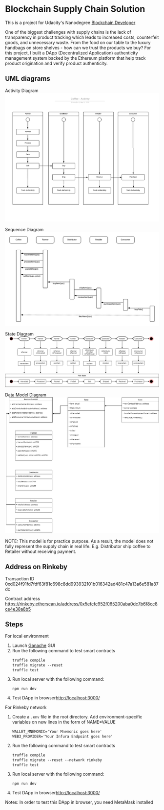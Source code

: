 # Blockchain Supply Chain Solution

This is a project for Udacity's Nanodegree [Blockchain Developer](https://www.udacity.com/course/blockchain-developer-nanodegree--nd1309)

One of the biggest challenges with supply chains is the lack of transparency in product tracking which leads to increased costs, counterfeit goods, and unnecessary waste. From the food on our table to the luxury handbags on store shelves - how can we trust the products we buy? For this project, I built a DApp (Decentralized Application) authenticity management system backed by the Ethereum platform that help track product origination and verify product authenticity. 

## UML diagrams

Activity Diagram
![coffee_activity.png](UML/coffee_activity.png)

Sequence Diagram
![coffee_activity.png](UML/coffee_sequence.png)

State Diagram
![coffee_state.png](UML/coffee_state.png)

Data Model Diagram
![coffee_data_model.png](UML/coffee_data_model.png)

NOTE: This model is for practice purpose. As a result, the model does not fully represent the supply chain in real life. E.g. Distributor ship coffee to Retailer without receiving payment. 

## Address on Rinkeby

Transaction ID
0xd024f91fd7fdf63f81c698c8dd993932101b016342ad481c47a13a6e581a87dc

Contract address
https://rinkeby.etherscan.io/address/0x5efcfc952f065200aba0dc7b6f8cc8ce4e38a8b5

## Steps

For local environment
1. Launch [Ganache](https://truffleframework.com/ganache) GUI
2. Run the following command to test smart contracts
	```
	truffle compile
	truffle migrate --reset
	truffle test
	```
3. Run local server with the following command:
	```
	npm run dev
	```
4. Test DApp in browser[http://localhost:3000/](http://localhost:3000/)

For Rinkeby network
1. Create a `.env` file in the root directory. Add environment-specific variables on new lines in the form of NAME=VALUE
	```
	WALLET_MNEMONIC='Your Mnemonic goes here'
	WEB3_PROVIDER='Your Infura Endpoint goes here'
	```
2. Run the following command to test smart contracts
	```
	truffle compile
	truffle migrate --reset --network rinkeby
	truffle test
	```
3. Run local server with the following command:
	```
	npm run dev
	```
4. Test DApp in browser[http://localhost:3000/](http://localhost:3000/)

Notes: In order to test this DApp in browser, you need MetaMask installed

